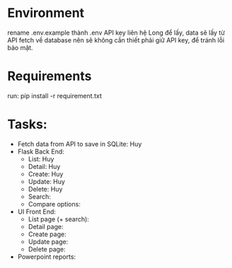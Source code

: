 # Environment
rename .env.example thành .env
API key liên hệ Long để lấy, data sẽ lấy từ API fetch về database nên sẽ không cần thiết phải giữ API key, để tránh lỗi bảo mật.

# Requirements
run:
pip install -r requirement.txt 

# Tasks:
- Fetch data from API to save in SQLite: Huy
- Flask Back End:
    + List: Huy
    + Detail: Huy
    + Create: Huy
    + Update: Huy
    + Delete: Huy
    + Search: 
    + Compare options:
- UI Front End:
    + List page (+ search):
    + Detail page:
    + Create page:
    + Update page:
    + Delete page:
- Powerpoint reports:
